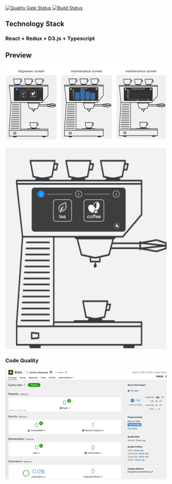 [![Quality Gate Status](https://sonarcloud.io/api/project_badges/measure?project=zhengguorong_drinks-dispenser&metric=alert_status)](https://sonarcloud.io/dashboard?id=zhengguorong_drinks-dispenser) [![Build Status](https://travis-ci.org/zhengguorong/drinks-dispenser.svg?branch=master)](https://travis-ci.org/zhengguorong/drinks-dispenser)

## Technology Stack

### React + Redux + D3.js + Typescript

## Preview

![preview](README.assets/preview.png)

![dispenser](README.assets/dispenser.gif)



### Code Quality

![截屏2020-03-0917.04.30](README.assets/截屏2020-03-0917.04.30.png)